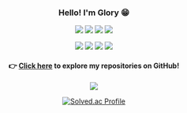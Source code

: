 <div align="center">

### Hello! I'm Glory 😁

<p>
  <img src="https://img.shields.io/badge/Node.js-339933?style=for-the-badge&logo=nodedotjs&logoColor=white" />
  <img src="https://img.shields.io/badge/NestJS-E0234E?style=for-the-badge&logo=nestjs&logoColor=white" />
  <img src="https://img.shields.io/badge/Swift-FA7343?style=for-the-badge&logo=swift&logoColor=white" />
  <img src="https://img.shields.io/badge/ROS2-22314E?style=for-the-badge&logo=ros&logoColor=white" />
</p>
<p>
  <img src="https://img.shields.io/badge/Go-00ADD8?style=for-the-badge&logo=go&logoColor=white" />
  <img src="https://img.shields.io/badge/Rust-000000?style=for-the-badge&logo=rust&logoColor=white" />
  <img src="https://img.shields.io/badge/FastAPI-009688?style=for-the-badge&logo=fastapi&logoColor=white" />
  <img src="https://img.shields.io/badge/Torch-EE4C2C?style=for-the-badge&logo=pytorch&logoColor=white" />
</p>

#### 👉 <a href="https://github.com/GloryKim/glory">Click here</a> to explore my repositories on GitHub!

<a href="https://github.com/GloryKim/glory">
  <img align="center" src="https://github-readme-stats.vercel.app/api/top-langs/?username=GloryKim&theme=dracula&hide_langs_below=1" />
</a>


[![Solved.ac Profile](http://mazassumnida.wtf/api/v2/generate_badge?boj=yklovejesus)](https://solved.ac/yklovejesus/)
</div>

